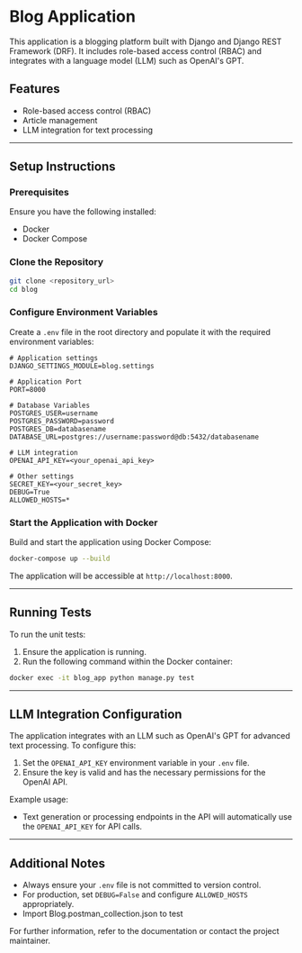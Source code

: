 # Blog Application

This application is a blogging platform built with Django and Django REST Framework (DRF). It includes role-based access control (RBAC) and integrates with a language model (LLM) such as OpenAI's GPT.

## Features
- Role-based access control (RBAC)
- Article management
- LLM integration for text processing

---

## Setup Instructions

### Prerequisites
Ensure you have the following installed:
- Docker
- Docker Compose

### Clone the Repository
```bash
git clone <repository_url>
cd blog
```

### Configure Environment Variables
Create a `.env` file in the root directory and populate it with the required environment variables:

```env
# Application settings
DJANGO_SETTINGS_MODULE=blog.settings

# Application Port
PORT=8000

# Database Variables
POSTGRES_USER=username
POSTGRES_PASSWORD=password
POSTGRES_DB=databasename
DATABASE_URL=postgres://username:password@db:5432/databasename

# LLM integration
OPENAI_API_KEY=<your_openai_api_key>

# Other settings
SECRET_KEY=<your_secret_key>
DEBUG=True
ALLOWED_HOSTS=*
```

### Start the Application with Docker
Build and start the application using Docker Compose:

```bash
docker-compose up --build
```

The application will be accessible at `http://localhost:8000`.

---

## Running Tests

To run the unit tests:

1. Ensure the application is running.
2. Run the following command within the Docker container:

```bash
docker exec -it blog_app python manage.py test
```

---

## LLM Integration Configuration

The application integrates with an LLM such as OpenAI's GPT for advanced text processing. To configure this:

1. Set the `OPENAI_API_KEY` environment variable in your `.env` file.
2. Ensure the key is valid and has the necessary permissions for the OpenAI API.

Example usage:
- Text generation or processing endpoints in the API will automatically use the `OPENAI_API_KEY` for API calls.

---

## Additional Notes
- Always ensure your `.env` file is not committed to version control.
- For production, set `DEBUG=False` and configure `ALLOWED_HOSTS` appropriately.
- Import Blog.postman_collection.json to test

For further information, refer to the documentation or contact the project maintainer.
